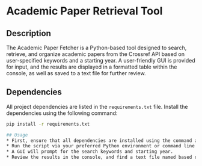# Academic Paper Retrieval Tool

## Description
The Academic Paper Fetcher is a Python-based tool designed to search, retrieve, and organize academic papers from the Crossref API based on user-specified keywords and a starting year. A user-friendly GUI is provided for input, and the results are displayed in a formatted table within the console, as well as saved to a text file for further review.

## Dependencies
All project dependencies are listed in the `requirements.txt` file. Install the dependencies using the following command:
```bash
pip install -r requirements.txt

## Usage
* First, ensure that all dependencies are installed using the command above.
* Run the script via your preferred Python environment or command line.
* A GUI will prompt for the search keywords and starting year.
* Review the results in the console, and find a text file named based on your search keywords containing all the information in your project directory.
